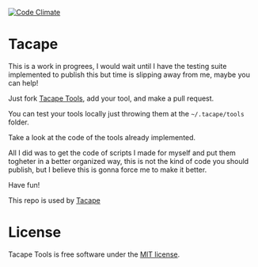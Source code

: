 [![Code Climate](https://codeclimate.com/github/lucasmartins/tacape.png)](https://codeclimate.com/github/lucasmartins/tacape)

Tacape
======

This is a work in progrees, I would wait until I have the testing suite implemented to publish this but time is slipping away from me, maybe you can help!

Just fork [Tacape Tools]((https://github.com/lucasmartins/tacape-tools)), add your tool, and make a pull request.

You can test your tools locally just throwing them at the `~/.tacape/tools` folder.

Take a look at the code of the tools already implemented.

All I did was to get the code of scripts I made for myself and put them togheter in a better organized way, this is not the kind of code you should publish, but I believe this is gonna force me to make it better.

Have fun!

This repo is used by [Tacape](https://github.com/lucasmartins/tacape)

License
=======

Tacape Tools is free software under the [MIT license](http://lucasmartins.mit-license.org).